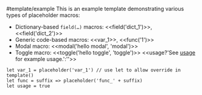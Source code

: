 #template/example <!-- template --> This is an example template demonstrating various types of placeholder macros:
- Dictionary-based `field(…)` macros: <<field('dict_1')>>, <<field('dict_2')>>
- Generic code-based macros: <<var_1>>, <<func('1')>>
- Modal macro: <<modal('hello modal', 'modal')>>
- Toggle macro: <<toggle('hello toggle', 'toggle')>>
<<usage?'See [usage](#template/example/usage) for example usage.':''>>
<!-- /template -->

```js_removed
let var_1 = placeholder('var_1') // use let to allow override in template()
let func = suffix => placeholder('func_' + suffix)
let usage = true
```